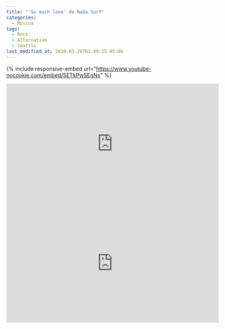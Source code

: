 ```yaml
---
title: "'So much love' de Nada Surf"
categories:
  - Música
tags:
  - Rock
  - Alternativo
  - Seattle
last_modified_at: 2020-03-26T02:49:35-05:00
---
```


{% include responsive-embed url="https://www.youtube-nocookie.com/embed/SETkPwSEgNs" %}

<iframe width="560" height="315" src="https://www.youtube-nocookie.com/embed/OQik6WpwRug" frameborder="0" allow="accelerometer; autoplay; encrypted-media; gyroscope; picture-in-picture" allowfullscreen></iframe>

<iframe width="560" height="315" src="https://www.youtube-nocookie.com/embed/SETkPwSEgNs" frameborder="0" allow="accelerometer; autoplay; encrypted-media; gyroscope; picture-in-picture" allowfullscreen></iframe>
